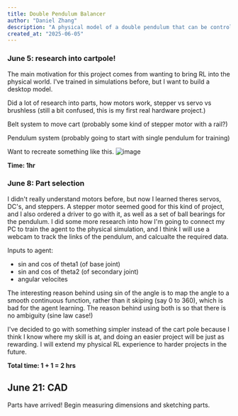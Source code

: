 ```yaml
---
title: Double Pendulum Balancer
author: "Daniel Zhang"
description: "A physical model of a double pendulum that can be controlled by a reinforcement learning agent."
created_at: "2025-06-05"
---
```



### June 5: research into cartpole!
The main motivation for this project comes from wanting to bring RL into the physical world. I've trained in simulations before, but I want to build a desktop model.

Did a lot of research into parts, how motors work, stepper vs servo vs brushless (still a bit confused, this is my first real hardware project.)

Belt system to move cart (probably some kind of stepper motor with a rail?)

Pendulum system (probably going to start with single pendulum for training)

Want to recreate something like this. ![image](https://github.com/user-attachments/assets/5ce6fd69-1008-45c2-aaab-156578da629d)

**Time: 1hr**


### June 8: Part selection

I didn't really understand motors before, but now I learned theres servos, DC's, and steppers. A stepper motor seemed good for this kind of project, and I also ordered a driver to go with it, as well as a set of ball bearings for the pendulum. I did some more research into how I'm going to connect my PC to train the agent to the physical simulation, and I think I will use a webcam to track the links of the pendulum, and calcualte the required data.

Inputs to agent:
- sin and cos of theta1 (of base joint)
- sin and cos of theta2 (of secondary joint)
- angular velocites

The interesting reason behind using sin of the angle is to map the angle to a smooth continuous function, rather than it skiping (say 0 to 360), which is bad for the agent learning. The reason behind using both is so that there is no ambiguity (sine law case!)

I've decided to go with something simpler instead of the cart pole because I think I know where my skill is at, and doing an easier project will be just as rewarding. I will extend my physical RL experience to harder projects in the future.

**Total time: 1 + 1 = 2 hrs**


## June 21: CAD

Parts have arrived! Begin measuring dimensions and sketching parts. 

